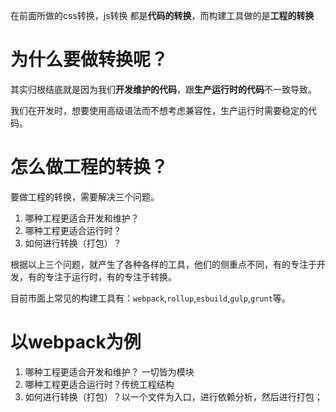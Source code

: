 在前面所做的css转换，js转换 都是**代码的转换**，而构建工具做的是**工程的转换**
# 为什么要做转换呢？
其实归根结底就是因为我们**开发维护的代码**，跟**生产运行时的代码**不一致导致。

我们在开发时，想要使用高级语法而不想考虑兼容性，生产运行时需要稳定的代码。

# 怎么做工程的转换？
要做工程的转换，需要解决三个问题。
1. 哪种工程更适合开发和维护？
2. 哪种工程更适合运行时？
3. 如何进行转换（打包）？

根据以上三个问题，就产生了各种各样的工具，他们的侧重点不同，有的专注于开发，有的专注于运行时，有的专注于转换。

目前市面上常见的构建工具有：`webpack`,`rollup`,`esbuild`,`gulp`,`grunt`等。

# 以webpack为例
1. 哪种工程更适合开发和维护？ 一切皆为模块
2. 哪种工程更适合运行时？传统工程结构
3. 如何进行转换（打包）？以一个文件为入口，进行依赖分析，然后进行打包；
